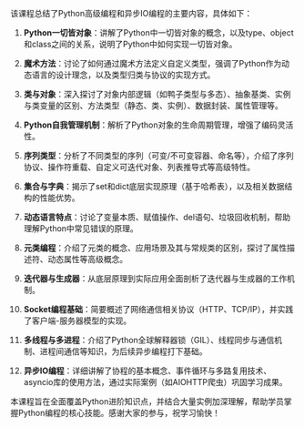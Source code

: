 该课程总结了Python高级编程和异步IO编程的主要内容，具体如下：

1. **Python一切皆对象**：讲解了Python中一切皆对象的概念，以及type、object和class之间的关系，说明了Python中如何实现一切皆对象。

2. **魔术方法**：讨论了如何通过魔术方法定义自定义类型，强调了Python作为动态语言的设计理念，以及类型归类与协议的实现方式。

3. **类与对象**：深入探讨了对象内部逻辑（如鸭子类型与多态）、抽象基类、实例与类变量的区别、方法类型（静态、类、实例）、数据封装、属性管理等。

4. **Python自我管理机制**：解析了Python对象的生命周期管理，增强了编码灵活性。

5. **序列类型**：分析了不同类型的序列（可变/不可变容器、命名等），介绍了序列协议、操作符重载、自定义可迭代对象、列表推导式等高级特性。

6. **集合与字典**：揭示了set和dict底层实现原理（基于哈希表），以及相关数据结构的性能优势。

7. **动态语言特点**：讨论了变量本质、赋值操作、del语句、垃圾回收机制，帮助理解Python中常见错误的原理。

8. **元类编程**：介绍了元类的概念、应用场景及其与常规类的区别，探讨了属性描述符、动态属性等高级概念。

9. **迭代器与生成器**：从底层原理到实际应用全面剖析了迭代器与生成器的工作机制。

10. **Socket编程基础**：简要概述了网络通信相关协议（HTTP、TCP/IP），并实践了客户端-服务器模型的实现。

11. **多线程与多进程**：介绍了Python全球解释器锁（GIL）、线程同步与通信机制、进程间通信等知识，为后续异步编程打下基础。

12. **异步IO编程**：详细讲解了协程的基本概念、事件循环与多路复用技术、asyncio库的使用方法，通过实际案例（如AIOHTTP爬虫）巩固学习成果。

本课程旨在全面覆盖Python进阶知识点，并结合大量实例加深理解，帮助学员掌握Python编程的核心技能。感谢大家的参与，祝学习愉快！